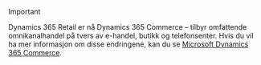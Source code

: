 > [!IMPORTANT]
> Dynamics 365 Retail er nå Dynamics 365 Commerce – tilbyr omfattende omnikanalhandel på tvers av e-handel, butikk og telefonsenter. Hvis du vil ha mer informasjon om disse endringene, kan du se [Microsoft Dynamics 365 Commerce](https://dynamics.microsoft.com/commerce/overview/).
